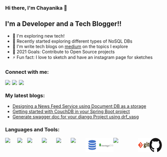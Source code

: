 ### Hi there, I'm Chayanika 👋

## I'm a Developer and a Tech Blogger!!

- 🔭 I'm exploring new tech!
- :space_invader: Recently started exploring different types of NoSQL DBs
- :blue_book: I'm write tech blogs on [medium][website] on the topics I explore
- 🥅 2021 Goals: Contribute to Open Source projects
- ⚡  Fun fact: I love to sketch and have an instagram page for sketches

### Connect with me:

[<img align="left"  width="22px" src="https://cdn.mos.cms.futurecdn.net/uazw6gFQuEC29mxMM55Tpb.jpg" />][website]
[<img align="left"  width="22px" src="https://cdn.jsdelivr.net/npm/simple-icons@v3/icons/linkedin.svg" />][linkedin]
[<img align="left"  width="22px" src="https://cdn.jsdelivr.net/npm/simple-icons@v3/icons/instagram.svg" />][instagram]

<br />

### My latest blogs:
- [Designing a News Feed Service using Document DB as a storage](https://chayanikamisra.medium.com/designing-a-news-feed-service-using-document-db-as-a-storage-642a57028bbd)
- [Getting started with CouchDB in your Spring Boot project](https://chayanikamisra.medium.com/getting-started-with-couchdb-in-your-spring-boot-project-df1b4ae37b71)
- [Generate swagger doc for your django Project using drf_yasg](https://chayanikamisra.medium.com/generate-swagger-doc-for-your-django-project-using-drf-yasg-e9db25773cfa)

### Languages and Tools:

<div style="display:flex;justify-content:center;">
<img align="left" width="42px"
src="https://miro.medium.com/max/2400/1*HVKOLLX7wprRbHTl2IPDcQ.png"
/>
<img align="left" width="34px"
src="https://upload.wikimedia.org/wikipedia/commons/thumb/c/c3/Python-logo-notext.svg/2048px-Python-logo-notext.svg.png"
/>
<img align="left" width="50px"
src="https://images.g2crowd.com/uploads/product/image/social_landscape/social_landscape_8a31c306355eb532650043bf039d70a7/python-celery.png"
/>
<img align="left" width="50px"
src="https://cdn.vox-cdn.com/thumbor/_AobZZDt_RVStktVR7mUZpBkovc=/0x0:640x427/1200x800/filters:focal(0x0:640x427)/cdn.vox-cdn.com/assets/1087137/java_logo_640.jpg"
/> <img align="left" width="50px"
src="https://e4developer.com/wp-content/uploads/2018/01/spring-boot.png"
/> <img align="left" width="50px"
src="https://www.zdnet.com/a/hub/i/r/2018/04/19/092cbf81-acac-4f3a-91a1-5a26abc1721f/thumbnail/770x578/5d78c50199e6a9242367b37892be8057/postgresql-logo.png"
/> <img align="left" alt="SQL" width="44px"
src="https://raw.githubusercontent.com/github/explore/80688e429a7d4ef2fca1e82350fe8e3517d3494d/topics/sql/sql.png"
/> <img align="left" alt="MongoDB" width="46px"
src="https://raw.githubusercontent.com/github/explore/80688e429a7d4ef2fca1e82350fe8e3517d3494d/topics/mongodb/mongodb.png"
/>
<img align="left" width="86px"
src="https://www.linuxsecrets.com/images/easyblog_articles/1618/CouchDB-logo-linuxsecrets.png"
/>
<img align="left" alt="Git" width="36px"
src="https://raw.githubusercontent.com/github/explore/80688e429a7d4ef2fca1e82350fe8e3517d3494d/topics/git/git.png"
/> <img align="left" alt="GitHub" width="40px"
src="https://raw.githubusercontent.com/github/explore/78df643247d429f6cc873026c0622819ad797942/topics/github/github.png"
/>
</div>

<br />
<br />

[website]: https://chayanikamisra.medium.com/
[instagram]: https://www.instagram.com/explorewithchay/
[linkedin]: https://www.linkedin.com/in/chayanika-misra/
